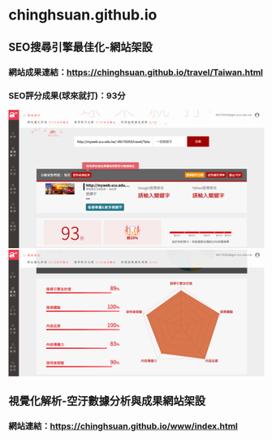 # chinghsuan.github.io

## SEO搜尋引擎最佳化-網站架設
### **網站成果連結**：https://chinghsuan.github.io/travel/Taiwan.html
### **SEO評分成果(球來就打)：93分**


![SEO評分成果1](https://github.com/chinghsuan/chinghsuan.github.io/blob/master/img/SEO%E7%B6%B2%E7%AB%99%E8%A9%95%E5%88%86%E6%88%90%E6%9E%9C1.png "SEO評分成果1")
![SEO評分成果2](https://github.com/chinghsuan/chinghsuan.github.io/blob/master/img/SEO%E7%B6%B2%E7%AB%99%E8%A9%95%E5%88%86%E6%88%90%E6%9E%9C2.png "SEO評分成果2")

## 視覺化解析-空汙數據分析與成果網站架設
### **網站連結**：https://chinghsuan.github.io/www/index.html
